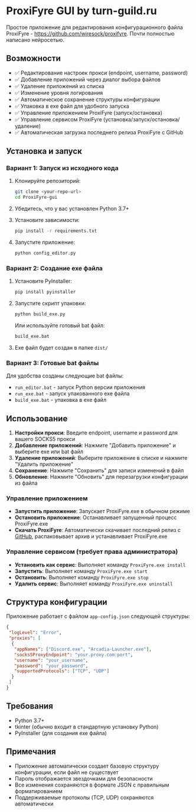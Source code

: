 # ProxiFyre GUI by turn-guild.ru

Простое приложение для редактирования конфигурационного файла ProxiFyre - https://github.com/wiresock/proxifyre.
Почти полностью написано нейросетью.

## Возможности

- ✅ Редактирование настроек прокси (endpoint, username, password)
- ✅ Добавление приложений через диалог выбора файлов
- ✅ Удаление приложений из списка
- ✅ Изменение уровня логирования
- ✅ Автоматическое сохранение структуры конфигурации
- ✅ Упаковка в exe файл для удобного запуска
- ✅ Управление приложением ProxiFyre (запуск/остановка)
- ✅ Управление сервисом ProxiFyre (установка/запуск/остановка/удаление)
- ✅ Автоматическая загрузка последнего релиза ProxiFyre с GitHub

## Установка и запуск

### Вариант 1: Запуск из исходного кода

1. Клонируйте репозиторий:
   ```bash
   git clone <your-repo-url>
   cd ProxiFyre-gui
   ```

2. Убедитесь, что у вас установлен Python 3.7+
3. Установите зависимости:
   ```bash
   pip install -r requirements.txt
   ```
4. Запустите приложение:
   ```bash
   python config_editor.py
   ```

### Вариант 2: Создание exe файла

1. Установите PyInstaller:
   ```bash
   pip install pyinstaller
   ```

2. Запустите скрипт упаковки:
   ```bash
   python build_exe.py
   ```
   
   Или используйте готовый bat файл:
   ```bash
   build_exe.bat
   ```

3. Exe файл будет создан в папке `dist/`

### Вариант 3: Готовые bat файлы

Для удобства созданы следующие bat файлы:
- `run_editor.bat` - запуск Python версии приложения
- `run_exe.bat` - запуск упакованного exe файла
- `build_exe.bat` - упаковка в exe файл

## Использование

1. **Настройки прокси**: Введите endpoint, username и password для вашего SOCKS5 прокси
2. **Добавление приложений**: Нажмите "Добавить приложение" и выберите exe или bat файл
3. **Удаление приложений**: Выберите приложение в списке и нажмите "Удалить приложение"
4. **Сохранение**: Нажмите "Сохранить" для записи изменений в файл
5. **Обновление**: Нажмите "Обновить" для перезагрузки конфигурации из файла

### Управление приложением

- **Запустить приложение**: Запускает ProxiFyre.exe в обычном режиме
- **Остановить приложение**: Останавливает запущенный процесс ProxiFyre.exe
- **Скачать ProxiFyre**: Автоматически скачивает последний релиз с [GitHub](https://github.com/wiresock/proxifyre/releases/latest), распаковывает архив и устанавливает ProxiFyre.exe

### Управление сервисом (требует права администратора)

- **Установить как сервис**: Выполняет команду `ProxiFyre.exe install`
- **Запустить**: Выполняет команду `ProxiFyre.exe start`
- **Остановить**: Выполняет команду `ProxiFyre.exe stop`
- **Удалить сервис**: Выполняет команду `ProxiFyre.exe uninstall`

## Структура конфигурации

Приложение работает с файлом `app-config.json` следующей структуры:

```json
{
 "logLevel": "Error",
 "proxies": [
  {
   "appNames": ["Discord.exe", "Arcadia-Launcher.exe"],
   "socks5ProxyEndpoint": "your.proxy.com:port",
   "username": "your_username",
   "password": "your_password",
   "supportedProtocols": ["TCP", "UDP"]
  }
 ]
}
```

## Требования

- Python 3.7+
- tkinter (обычно входит в стандартную установку Python)
- PyInstaller (для создания exe файла)

## Примечания

- Приложение автоматически создает базовую структуру конфигурации, если файл не существует
- Пароль отображается звездочками для безопасности
- Все изменения сохраняются в формате JSON с правильным форматированием
- Поддерживаемые протоколы (TCP, UDP) сохраняются автоматически